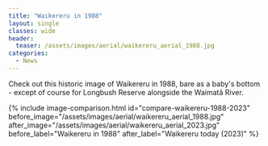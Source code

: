 ```yaml
---
title: "Waikereru in 1988"
layout: single
classes: wide
header:
  teaser: /assets/images/aerial/waikereru_aerial_1988.jpg
categories:
  - News
---
```


Check out this historic image of Waikereru in 1988, bare as a baby's bottom - except of course for Longbush Reserve alongside the Waimatā River.

{% include image-comparison.html 
    id="compare-waikereru-1988-2023"
    before_image="/assets/images/aerial/waikereru_aerial_1988.jpg"
    after_image="/assets/images/aerial/waikereru_aerial_2023.jpg"
    before_label="Waikereru in 1988"
    after_label="Waikereru today (2023)"
%}